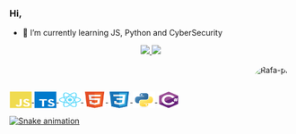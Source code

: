 ### Hi,
- 🌱 I’m currently learning JS, Python and CyberSecurity

<div align="center">
  <a href="https://github.com/ScrewDrive">
  <img height="145em" src="https://github-readme-stats.vercel.app/api?username=ScrewDrive&show_icons=true&theme=gruvbox&include_all_commits=true&count_private=true"/>
  <img height="145em" src="https://github-readme-stats.vercel.app/api/top-langs/?username=ScrewDrive&layout=compact&langs_count=7&theme=gruvbox"/>
</div>
<div style="display: inline_block"><br>
  <img align="right" alt="Rafa-pic" height="130" style="border-radius:50px;" src="https://cdn.discordapp.com/attachments/998636221402185840/998637220045000714/download20220701163412.png?width=676&height=676">
</div>
  
  ##
 
 </div>
<div style="display: inline_block"><br>
  <img align="center" alt="Rafa-Js" height="30" width="40" src="https://raw.githubusercontent.com/devicons/devicon/master/icons/javascript/javascript-plain.svg">
  <img align="center" alt="Rafa-Ts" height="30" width="40" src="https://raw.githubusercontent.com/devicons/devicon/master/icons/typescript/typescript-plain.svg">
  <img align="center" alt="Rafa-React" height="30" width="40" src="https://raw.githubusercontent.com/devicons/devicon/master/icons/react/react-original.svg">
  <img align="center" alt="Rafa-HTML" height="30" width="40" src="https://raw.githubusercontent.com/devicons/devicon/master/icons/html5/html5-original.svg">
  <img align="center" alt="Rafa-CSS" height="30" width="40" src="https://raw.githubusercontent.com/devicons/devicon/master/icons/css3/css3-original.svg">
  <img align="center" alt="Rafa-Python" height="30" width="40" src="https://raw.githubusercontent.com/devicons/devicon/master/icons/python/python-original.svg">
  <img align="center" alt="Rafa-Csharp" height="30" width="40" src="https://raw.githubusercontent.com/devicons/devicon/master/icons/csharp/csharp-original.svg">
 
  ![Snake animation](https://github.com/ScrewDrive/ScrewDrive/blob/output/github-contribution-grid-snake.svg)
 
</div>
